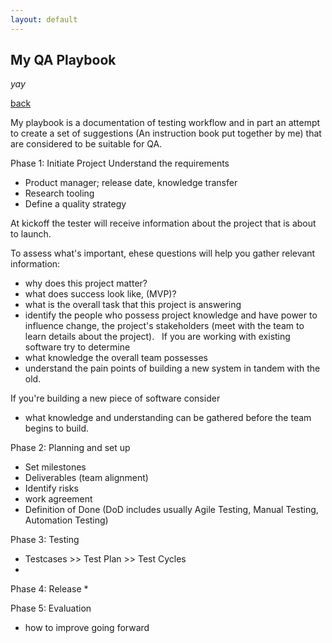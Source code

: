 ```yaml
---
layout: default
---
```


## My QA Playbook

_yay_

[back](./)

My playbook is a documentation of testing workflow and 
in part an attempt to create a set of suggestions 
(An instruction book put together by me) 
that are considered to be suitable for QA.


Phase 1: Initiate Project
Understand the requirements  
* Product manager; release date, knowledge transfer
* Research tooling
* Define a quality strategy

At kickoff the tester will receive information about the project that is about to launch. 

To assess what's important, ehese questions will help you gather relevant information: 
* why does this project matter? 
* what does success look like, (MVP)?
* what is the overall task that this project is answering 
* identify the people who possess project knowledge and have power to influence change, the project's stakeholders (meet with the team to learn details about the project).
 
If you are working with existing software try to determine 
* what knowledge the overall team possesses 
* understand the pain points of building a new system in tandem with the old. 

If you're building a new piece of software consider 
* what knowledge and understanding can be gathered before the team begins to build. 


Phase 2: Planning and set up 
* Set milestones
* Deliverables (team alignment) 
* Identify risks
* work agreement
* Definition of Done  (DoD includes usually Agile Testing, Manual Testing, Automation Testing)

Phase 3: Testing
* Testcases >> Test Plan >> Test Cycles
* 

Phase 4: Release
* 

Phase 5: Evaluation 
* how to improve going forward